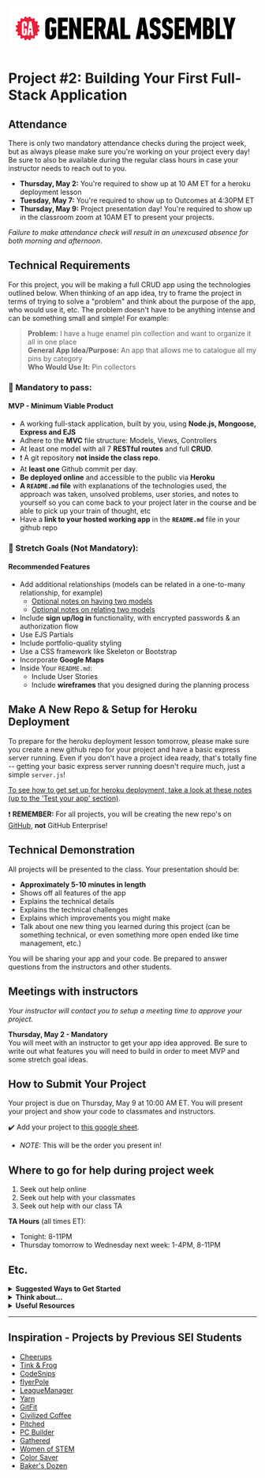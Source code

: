 ![](/ga_cog.png)

# Project #2: Building Your First Full-Stack Application

## Attendance
There is only two mandatory attendance checks during the project week, but as always please make sure you're working on your project every day! Be sure to also be available during the regular class hours in case your instructor needs to reach out to you.

  - **Thursday, May 2:** You're required to show up at 10 AM ET for a heroku deployment lesson
  - **Tuesday, May 7:** You're required to show up to Outcomes at 4:30PM ET
  - **Thursday, May 9:** Project presentation day! You're required to show up in the classroom zoom at 10AM ET to present your projects.

_Failure to make attendance check will result in an unexcused absence for both morning and afternoon_.

## Technical Requirements

For this project, you will be making a full CRUD app using the technologies outlined below. When thinking of an app idea, try to frame the project in terms of trying to solve a "problem" and think about the purpose of the app, who would use it, etc. The problem doesn't have to be anything intense and can be something small and simple! For example: 

  >**Problem:** I have a huge enamel pin collection and want to organize it all in one place<br> 
  >**General App Idea/Purpose:** An app that allows me to catalogue all my pins by category <br>
  >**Who Would Use It:** Pin collectors

### &#x1F534; Mandatory to pass:
#### MVP - Minimum Viable Product

* A working full-stack application, built by you, using **Node.js, Mongoose, Express and EJS**
* Adhere to the **MVC** file structure: Models, Views, Controllers
* At least one model with all 7 **RESTful routes** and full **CRUD**.
* :heavy_exclamation_mark: A git repository **not inside the class repo**.  
* At **least one** Github commit per day. 
* **Be deployed online** and accessible to the public via **Heroku**
* **A ``README.md`` file** with explanations of the technologies used, the approach was taken, unsolved problems, user stories, and notes to yourself so you can come back to your project later in the course and be able to pick up your train of thought, etc
* Have a **link to your hosted working app** in the **`README.md`** file in your github repo

### &#x1F535; Stretch Goals (Not Mandatory):
#### Recommended Features

* Add additional relationships (models can be related in a one-to-many relationship, for example)
  - [Optional notes on having two models](/unit_2/w06d04/instructor_notes/FIRST_MODEL.md)
  - [Optional notes on relating two models](/unit_2/w06d04/instructor_notes/SECOND_MODEL.md)
* Include **sign up/log in** functionality, with encrypted passwords & an authorization flow
* Use EJS Partials
* Include portfolio-quality styling
* Use a CSS framework like Skeleton or Bootstrap
* Incorporate **Google Maps**
* Inside Your `README.md`:
    * Include User Stories
    * Include **wireframes** that you designed during the planning process 

## Make A New Repo & Setup for Heroku Deployment

To prepare for the heroku deployment lesson tomorrow, please make sure you create a new github repo for your project and have a basic express server running. Even if you don't have a project idea ready, that's totally fine -- getting your basic express server running doesn't require much, just a simple `server.js`!

[To see how to get set up for heroku deployment, take a look at these notes (up to the 'Test your app' section)](/unit_2/w06d04/instructor_notes/heroku.md).

:heavy_exclamation_mark: **REMEMBER:** For all projects, you will be creating the new repo's on [GitHub](https://github.com/), **not** GitHub Enterprise!

## Technical Demonstration

All projects will be presented to the class.  Your presentation should be:

* **Approximately 5-10 minutes in length** 
* Shows off all features of the app
* Explains the technical details
* Explains the technical challenges
* Explains which improvements you might make
* Talk about one new thing you learned during this project (can be something technical, or even something more open ended like time management, etc.)

You will be sharing your app and your code.  Be prepared to answer questions from the instructors and other students.

## Meetings with instructors
_Your instructor will contact you to setup a meeting time to approve your project._

**Thursday, May 2 - Mandatory**<br>
You will meet with an instructor to get your app idea approved. Be sure to write out what features you will need to build in order to meet MVP and some stretch goal ideas.

## How to Submit Your Project
Your project is due on Thursday, May 9 at 10:00 AM ET. You will present your project and show your code to classmates and instructors.

:heavy_check_mark: Add your project to [this google sheet](https://docs.google.com/spreadsheets/d/1-fqZJ1NgEPSRb8cJRDl-twiosmaCD6VvAErinLXic-E/edit?usp=sharing).

  - _NOTE:_ This will be the order you present in!

## Where to go for help during project week
1. Seek out help online
2. Seek out help with your classmates
3. Seek out help with our class TA 

**TA Hours** (all times ET):

- Tonight: 8-11PM
- Thursday tomorrow to Wednesday next week: 1-4PM, 8-11PM

## Etc.

<details><summary><strong>Suggested Ways to Get Started</strong></summary>

* **Wireframe** Make a drawing of what your app will look like in all of the stages of the app(what does it look like as soon as you log on to the site? What does it look like while the player is playing? What does it look like when the player wins / loses?).

* **Break the project down into different components** (data, presentation, views, style, DOM manipulation) and brainstorm each component individually.

* **Commit early, commit often.** Don’t be afraid to break something because you can always go back in time to a previous version.

* **Consult documentation resources** (MDN, jQuery, etc.) at home to better understand what you’ll be getting into.
</details>


<details><summary><strong>Think about...</strong></summary>

- **Creativity**  
Did you add a personal spin or creative element into your project submission? Did you deliver something of value to the end user?

- **Code Quality**  
Did you follow code style guidance and best practices covered in class, such as spacing, indentation, modularity, and semantic naming? Did you comment your code as your instructors have in class?

- **Problem Solving**  
Are you able to defend why you implemented your solution in a certain way? Can you demonstrate that you thought through alternative implementations?
</details>

<details><summary><strong>Useful Resources</strong></summary>

* **[Heroku](http://www.heroku.com)**
* **[Writing Good User Stories](http://www.mariaemerson.com/user-stories/)** 
* **[Presenting Information Architecture](http://webstyleguide.com/wsg3/3-information-architecture/4-presenting-information.html)** 
* **[Mongo Documentation](https://docs.mongodb.com/manual/)**
* **[Mongoose Documentation](http://mongoosejs.com/docs/guide.html)**
* **[Mongo Cheatsheet](https://git.generalassemb.ly/Software-Engineering-Immersive-Remote/SEIR-Devito/wiki/Mongo-Cheatsheet)**
</details>
<hr>  

## Inspiration - Projects by Previous SEI Students

- [Cheerups](https://warm-beach-18335.herokuapp.com/cheerups)
- [Tink & Frog](https://tink-and-frog.herokuapp.com/)
- [CodeSnips](https://stark-plateau-60254.herokuapp.com/)
- [flyerPole](https://flyerpole.herokuapp.com/)
- [LeagueManager](https://aqueous-harbor-40707.herokuapp.com/)
- [Yarn](https://thawing-chamber-93915.herokuapp.com/)
- [GitFit](https://salty-springs-24805.herokuapp.com/)
- [Civilized Coffee](https://infinite-shelf-28534.herokuapp.com/)
- [Pitched](https://pitched-app.herokuapp.com/)
- [PC Builder](https://pc-builder.herokuapp.com/)
- [Gathered](https://gathered-app.herokuapp.com/)
- [Women of STEM](https://womenofstem.herokuapp.com/astro)
- [Color Saver](https://color-saver.herokuapp.com/)
- [Baker's Dozen](https://bakersdozen-project.herokuapp.com/bakersdozen)
